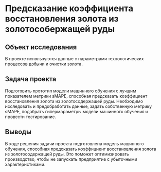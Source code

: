 # Предсказание коэффициента восстановления золота из золотособержащей руды
## Объект исследования
В проекте используются данные с параметрами технологических процессов добычи и очистки золота. 

## Задача проекта
Подготовить прототип модели машинного обучения с лучшим показателем метрики sMAPE, способная предсказать коэффициент восстановления золота из золотосодержащей руды. Необходимо исследовать и предобработать данные, задать собственную метрику sMAPE, подобрать гипермараметры модели машинного обучения и провести тестирование.

## Выводы

В ходе решения задачи проекта подготовлена модель машинного обучения, способная предсказать коэффициент восстановления золота из золотосодержащей руды. Это поможет оптимизировать производство, чтобы не запускать предприятие с убыточными характеристиками.

